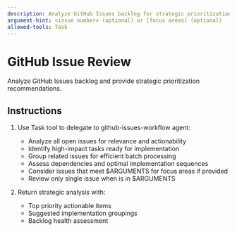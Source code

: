 ```yaml
---
description: Analyze GitHub Issues backlog for strategic prioritization.
argument-hint: <issue number> (optional) or [focus areas] (optional)
allowed-tools: Task
---
```


# GitHub Issue Review

Analyze GitHub Issues backlog and provide strategic prioritization recommendations.

## Instructions

1. Use Task tool to delegate to github-issues-workflow agent:
   - Analyze all open issues for relevance and actionability
   - Identify high-impact tasks ready for implementation
   - Group related issues for efficient batch processing
   - Assess dependencies and optimal implementation sequences
   - Consider issues that meet $ARGUMENTS for focus areas if provided
   - Review only single issue when <issue number> is in $ARGUMENTS

2. Return strategic analysis with:
   - Top priority actionable items
   - Suggested implementation groupings
   - Backlog health assessment